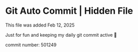 # Git Auto Commit | Hidden File

This file was added Feb 12, 2025

Just for fun and keeping my daily git commit active 🤪

commit number: 501249
